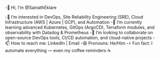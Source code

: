 -👋 Hi, I’m @SainathEklare

-👀 I’m interested in DevOps, Site Reliability Engineering (SRE), Cloud Infrastructure (AWS | Azure | GCP), and Automation
-🌱 I’m currently learning advanced Kubernetes, GitOps (ArgoCD), Terraform modules, and observability with Datadog & Prometheus
-💞️ I’m looking to collaborate on open-source DevOps tools, CI/CD automation, and cloud-native projects
-📫 How to reach me: LinkedIn | Email
-😄 Pronouns: He/Him
-⚡ Fun fact: I automate everything — even my coffee reminders ☕
